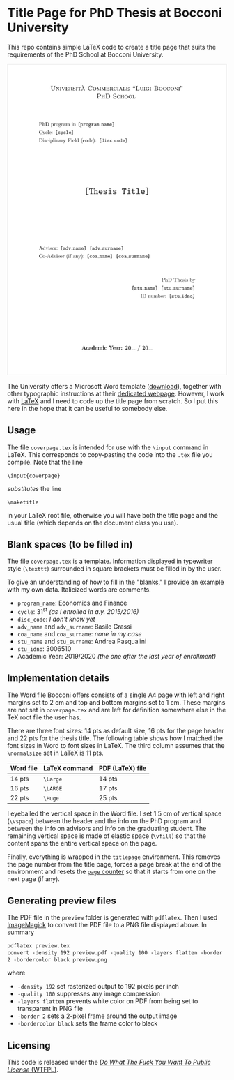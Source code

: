 # Title Page for PhD Thesis at Bocconi University

This repo contains simple LaTeX code to create a title page that suits the requirements of the PhD School at Bocconi University.

![Preview](./preview/preview.png)

The University offers a Microsoft Word template ([download](https://www.unibocconi.eu/wps/wcm/connect/cb8e0180-a88d-41e6-873d-1f3d1243390b/Thesis+cover+template_ENG_july19.doc?MOD=AJPERES&CVID=mKjwLan)), together with other typographic instructions at their [dedicated webpage](https://www.unibocconi.eu/wps/wcm/connect/bocconi/sitopubblico_en/navigation+tree/home/programs/phd/phd+in+economics+and+finance/info+for+current+students/phd+thesis+instructions+and+deadlines+ecofin).
However, I work with [LaTeX](https://www.latex-project.org/) and I need to code up the title page from scratch.
So I put this here in the hope that it can be useful to somebody else.


## Usage

The file `coverpage.tex` is intended for use with the `\input` command in LaTeX.
This corresponds to copy-pasting the code into the `.tex` file you compile.
Note that the line

    \input{coverpage}

_substitutes_ the line

    \maketitle

in your LaTeX root file, otherwise you will have both the title page and the usual title (which depends on the document class you use).


## Blank spaces (to be filled in)

The file `coverpage.tex` is a template.
Information displayed in typewriter style (`\texttt`) surrounded in square brackets must be filled in by the user.

To give an understanding of how to fill in the "blanks," I provide an example with my own data.
Italicized words are comments.

- `program_name`: Economics and Finance
- `cycle`: 31<sup>st</sup> _(as I enrolled in a.y. 2015/2016)_
- `disc_code`: _I don't know yet_
- `adv_name` and `adv_surname`: Basile Grassi
- `coa_name` and `coa_surname`: _none in my case_
- `stu_name` and `stu_surname`: Andrea Pasqualini
- `stu_idno`: 3006510
- Academic Year: 2019/2020 _(the one after the last year of enrollment)_



## Implementation details

The Word file Bocconi offers consists of a single A4 page with left and right margins set to 2 cm and top and bottom margins set to 1 cm.
These margins are not set in `coverpage.tex` and are left for definition somewhere else in the TeX root file the user has.

There are three font sizes: 14 pts as default size, 16 pts for the page header and 22 pts for the thesis title.
The following table shows how I matched the font sizes in Word to font sizes in LaTeX.
The third column assumes that the `\normalsize` set in LaTeX is 11 pts.

| Word file | LaTeX command | PDF (LaTeX) file        |
|-----------|---------------|-------------------------|
| 14 pts    | `\Large`      | 14 pts                  |
| 16 pts    | `\LARGE`      | 17 pts                  |
| 22 pts    | `\Huge`       | 25 pts                  |

I eyeballed the vertical space in the Word file.
I set 1.5 cm of vertical space (`\vspace`) between the header and the info on the PhD program and between the info on advisors and info on the graduating student.
The remaining vertical space is made of elastic space (`\vfill`) so that the content spans the entire vertical space on the page.

Finally, everything is wrapped in the `titlepage` environment.
This removes the page number from the title page, forces a page break at the end of the environment and resets the [`page` counter](https://en.wikibooks.org/wiki/LaTeX/Counters#LaTeX_default_counters) so that it starts from one on the next page (if any).


## Generating preview files

The PDF file in the `preview` folder is generated with `pdflatex`.
Then I used [ImageMagick](https://imagemagick.org/index.php) to convert the PDF file to a PNG file displayed above.
In summary

    pdflatex preview.tex
    convert -density 192 preview.pdf -quality 100 -layers flatten -border 2 -bordercolor black preview.png

where

- `-density 192` set rasterized output to 192 pixels per inch
- `-quality 100` suppresses any image compression
- `-layers flatten` prevents white color on PDF from being set to transparent in PNG file
- `-border 2` sets a 2-pixel frame around the output image
- `-bordercolor black` sets the frame color to black


## Licensing

This code is released under the [_Do What The Fuck You Want To Public License_ (WTFPL)](https://choosealicense.com/licenses/wtfpl/).
